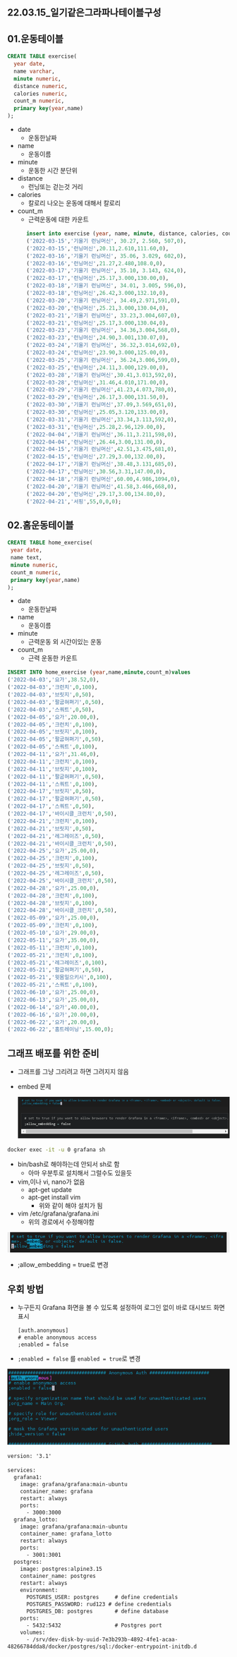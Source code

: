## 22.03.15_일기같은그라파나테이블구성

## 01.운동테이블

```sql
CREATE TABLE exercise(
  year date,
  name varchar,
  minute numeric,
  distance numeric,
  calories numeric,
  count_m numeric,
  primary key(year,name)
);
```

- date
  - 운동한날짜
- name 
  - 운동이름
- minute
  - 운동한 시간 분단위
- distance
  - 런닝또는 걷는것 거리
- calories
  - 칼로리 나오는 운동에 대해서 칼로리
- count_m
  - 근력운동에 대한 카운트
  

```sql
      insert into exercise (year, name, minute, distance, calories, count_m)values
      ('2022-03-15','기울기 런닝머신', 30.27, 2.560, 507,0),
      ('2022-03-15','런닝머신',20.11,2.610,111.60,0),
      ('2022-03-16','기울기 런닝머신', 35.06, 3.029, 602,0),
      ('2022-03-16','런닝머신',21.27,2.480,108.0,0),
      ('2022-03-17','기울기 런닝머신', 35.10, 3.143, 624,0),
      ('2022-03-17','런닝머신',25.17,3.000,130.00,0),
      ('2022-03-18','기울기 런닝머신', 34.01, 3.005, 596,0),
      ('2022-03-18','런닝머신',26.42,3.000,132.10,0),
      ('2022-03-20','기울기 런닝머신', 34.49,2.971,591,0),
      ('2022-03-20','런닝머신',25.21,3.000,130.04,0),
      ('2022-03-21','기울기 런닝머신', 33.23,3.004,607,0),
      ('2022-03-21','런닝머신',25.17,3.000,130.04,0),
      ('2022-03-23','기울기 런닝머신', 34.36,3.004,568,0),
      ('2022-03-23','런닝머신',24.90,3.001,130.07,0),
      ('2022-03-24','기울기 런닝머신', 36.32,3.014,692,0),
      ('2022-03-24','런닝머신',23.90,3.000,125.00,0),
      ('2022-03-25','기울기 런닝머신', 36.24,3.006,599,0),
      ('2022-03-25','런닝머신',24.11,3.000,129.00,0),
      ('2022-03-28','기울기 런닝머신',30.41,3.013,592,0),
      ('2022-03-28','런닝머신',31.46,4.010,171.00,0),
      ('2022-03-29','기울기 런닝머신',41.23,4.073,780,0),
      ('2022-03-29','런닝머신',26.17,3.000,131.50,0),
      ('2022-03-30','기울기 런닝머신',37.09,3.569,651,0),
      ('2022-03-30','런닝머신',25.05,3.120,133.00,0),
      ('2022-03-31','기울기 런닝머신',33.34,3.113,592,0),
      ('2022-03-31','런닝머신',25.28,2.96,129.00,0),
      ('2022-04-04','기울기 런닝머신',36.11,3.211,598,0),
      ('2022-04-04','런닝머신',26.44,3.00,131.00,0),
      ('2022-04-15','기울기 런닝머신',42.51,3.475,681,0),
      ('2022-04-15','런닝머신',27.29,3.00,132.00,0),
      ('2022-04-17','기울기 런닝머신',38.48,3.131,685,0),
      ('2022-04-17','런닝머신',30.56,3.31,147.00,0), 
      ('2022-04-18','기울기 런닝머신',60.00,4.986,1094,0),
      ('2022-04-20','기울기 런닝머신',41.58,3.466,668,0),
      ('2022-04-20','런닝머신',29.17,3.00,134.80,0), 
      ('2022-04-21','서핑',55,0,0,0);

```

## 02.홈운동테이블

```sql
CREATE TABLE home_exercise(
 year date,
 name text,
 minute numeric,
 count_m numeric,
 primary key(year,name)
);
```

- date
  - 운동한날짜
- name 
  - 운동이름
- minute
  - 근력운동 외 시간이있는 운동
- count_m
  - 근력 운동한 카운트

```sql
INSERT INTO home_exercise (year,name,minute,count_m)values
('2022-04-03','요가',38.52,0),
('2022-04-03','크런치',0,100),
('2022-04-03','브릿지',0,50),
('2022-04-03','팔굽혀펴기',0,50),
('2022-04-03','스쿼트',0,50),
('2022-04-05','요가',20.00,0),
('2022-04-05','크런치',0,100),
('2022-04-05','브릿지',0,100),
('2022-04-05','팔굽혀펴기',0,50),
('2022-04-05','스쿼트',0,100),
('2022-04-11','요가',31.46,0),
('2022-04-11','크런치',0,100),
('2022-04-11','브릿지',0,100),
('2022-04-11','팔굽혀펴기',0,50),
('2022-04-11','스쿼트',0,100),
('2022-04-17','브릿지',0,50),
('2022-04-17','팔굽혀펴기',0,50),
('2022-04-17','스쿼트',0,50),
('2022-04-17','바이시클_크런치',0,50),
('2022-04-21','크런치',0,100),
('2022-04-21','브릿지',0,50),
('2022-04-21','레그레이즈',0,50),
('2022-04-21','바이시클_크런치',0,50),
('2022-04-25','요가',25.00,0),
('2022-04-25','크런치',0,100),
('2022-04-25','브릿지',0,50),
('2022-04-25','레그레이즈',0,50),
('2022-04-25','바이시클_크런치',0,50),
('2022-04-28','요가',25.00,0),
('2022-04-28','크런치',0,100),
('2022-04-28','브릿지',0,100),
('2022-04-28','바이시클_크런치',0,50),
('2022-05-09','요가',25.00,0),
('2022-05-09','크런치',0,100),
('2022-05-10','요가',29.00,0),
('2022-05-11','요가',35.00,0),
('2022-05-11','크런치',0,100),
('2022-05-21','크런치',0,100),
('2022-05-21','레그레이즈',0,100),
('2022-05-21','팔굽혀펴기',0,50),
('2022-05-21','윗몸일으키시',0,100),
('2022-05-21','스쿼트',0,100),
('2022-06-10','요가',25.00,0),
('2022-06-13','요가',25.00,0),
('2022-06-14','요가',40.00,0),
('2022-06-16','요가',20.00,0),
('2022-06-22','요가',20.00,0),
('2022-06-22','홈트레이닝',15.00,0);
```









## 그래프 배포를 위한 준비

- 그래프를 그냥 그리려고 하면 그려지지 않음 

- embed 문제

  ![image-20220328084939304](assets/img/22.03.15_일기같은그라파나테이블구성/image-20220328084939304.png)

```sh
docker exec -it -u 0 grafana sh
```

- bin/bash로 해야하는데 안되서 sh로 함
  - 아마 우분투로 설치해서 그럴수도 있을듯
- vim,이나 vi, nano가 없음
  - apt-get update
  - apt-get install vim
    - 위와 같이 해야 설치가 됨
- vim /etc/grafana/grafana.ini
  - 위의 경로에서 수정해야함

![image-20220328090419651](assets/img/22.03.15_일기같은그라파나테이블구성/image-20220328090419651.png)

- ;allow_embedding = true로 변경

## 우회 방법

- 누구든지 Grafana 화면을 볼 수 있도록 설정하여 로그인 없이 바로 대시보드 화면 표시

  ```
  [auth.anonymous]
  # enable anonymous access
  ;enabled = false
  ```

- `;enabled = false` 를 `enabled = true`로 변경

![image-20220328090525131](assets/img/22.03.15_일기같은그라파나테이블구성/image-20220328090525131.png)



```
version: '3.1'

services:
  grafana1:
    image: grafana/grafana:main-ubuntu
    container_name: grafana
    restart: always
    ports:
      - 3000:3000
  grafana_lotto:
    image: grafana/grafana:main-ubuntu
    container_name: grafana_lotto
    restart: always
    ports:
      - 3001:3001
  postgres:
    image: postgres:alpine3.15
    container_name: postgres
    restart: always
    environment:
      POSTGRES_USER: postgres     # define credentials
      POSTGRES_PASSWORD: rud123 # define credentials
      POSTGRES_DB: postgres       # define database
    ports:
      - 5432:5432                 # Postgres port
    volumes:
      - /srv/dev-disk-by-uuid-7e3b293b-4892-4fe1-acaa-48266784dda8/docker/postgres/sql:/docker-entrypoint-initdb.d

```

 
